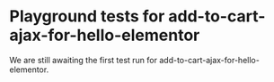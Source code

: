 # Playground tests for add-to-cart-ajax-for-hello-elementor
We are still awaiting the first test run for add-to-cart-ajax-for-hello-elementor.
